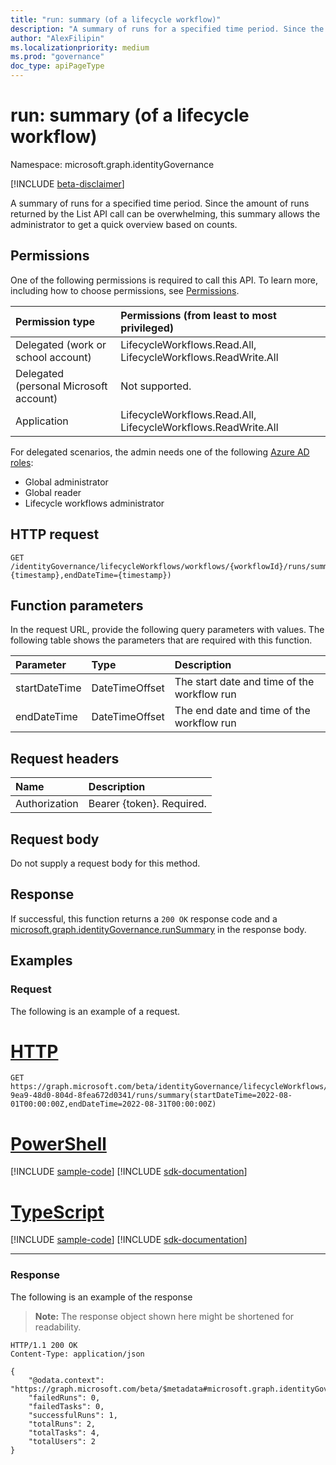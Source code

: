 ```yaml
---
title: "run: summary (of a lifecycle workflow)"
description: "A summary of runs for a specified time period. Since the amount of runs returned by the List API call can be overwhelming, this summary allows the administrator to get a quick overview based on counts."
author: "AlexFilipin"
ms.localizationpriority: medium
ms.prod: "governance"
doc_type: apiPageType
---
```


# run: summary (of a lifecycle workflow)

Namespace: microsoft.graph.identityGovernance

[!INCLUDE [beta-disclaimer](../../includes/beta-disclaimer.md)]

A summary of runs for a specified time period. Since the amount of runs returned by the List API call can be overwhelming, this summary allows the administrator to get a quick overview based on counts.

## Permissions

One of the following permissions is required to call this API. To learn more, including how to choose permissions, see [Permissions](/graph/permissions-reference).

|Permission type|Permissions (from least to most privileged)|
|:---|:---|
|Delegated (work or school account)|LifecycleWorkflows.Read.All, LifecycleWorkflows.ReadWrite.All|
|Delegated (personal Microsoft account)|Not supported.|
|Application|LifecycleWorkflows.Read.All, LifecycleWorkflows.ReadWrite.All|

For delegated scenarios, the admin needs one of the following [Azure AD roles](/azure/active-directory/users-groups-roles/directory-assign-admin-roles#available-roles):

- Global administrator
- Global reader
- Lifecycle workflows administrator

## HTTP request

<!-- {
  "blockType": "ignored"
}
-->
``` http
GET /identityGovernance/lifecycleWorkflows/workflows/{workflowId}/runs/summary(startDateTime={timestamp},endDateTime={timestamp})
```

## Function parameters

In the request URL, provide the following query parameters with values.
The following table shows the parameters that are required with this function.

|Parameter|Type|Description|
|:---|:---|:---|
|startDateTime|DateTimeOffset|The start date and time of the workflow run|
|endDateTime|DateTimeOffset|The end date and time of the workflow run|

## Request headers

|Name|Description|
|:---|:---|
|Authorization|Bearer {token}. Required.|

## Request body

Do not supply a request body for this method.

## Response

If successful, this function returns a `200 OK` response code and a [microsoft.graph.identityGovernance.runSummary](../resources/identitygovernance-runsummary.md) in the response body.

## Examples

### Request

The following is an example of a request.

# [HTTP](#tab/http)
<!-- {
  "blockType": "request",
  "name": "lifecycleworkflows_runthis.summary"
}
-->
``` http
GET https://graph.microsoft.com/beta/identityGovernance/lifecycleWorkflows/workflows/14879e66-9ea9-48d0-804d-8fea672d0341/runs/summary(startDateTime=2022-08-01T00:00:00Z,endDateTime=2022-08-31T00:00:00Z)
```

# [PowerShell](#tab/powershell)
[!INCLUDE [sample-code](../includes/snippets/powershell/lifecycleworkflows-runthissummary-powershell-snippets.md)]
[!INCLUDE [sdk-documentation](../includes/snippets/snippets-sdk-documentation-link.md)]

# [TypeScript](#tab/typescript)
[!INCLUDE [sample-code](../includes/snippets/typescript/lifecycleworkflows-runthissummary-typescript-snippets.md)]
[!INCLUDE [sdk-documentation](../includes/snippets/snippets-sdk-documentation-link.md)]

---

### Response

The following is an example of the response
>**Note:** The response object shown here might be shortened for readability.
<!-- {
  "blockType": "response",
  "truncated": true,
  "@odata.type": "microsoft.graph.identityGovernance.runSummary"
}
-->
``` http
HTTP/1.1 200 OK
Content-Type: application/json

{
    "@odata.context": "https://graph.microsoft.com/beta/$metadata#microsoft.graph.identityGovernance.runSummary",
    "failedRuns": 0,
    "failedTasks": 0,
    "successfulRuns": 1,
    "totalRuns": 2,
    "totalTasks": 4,
    "totalUsers": 2
}
```

